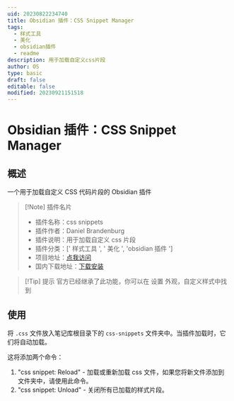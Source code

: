 ```yaml
---
uid: 20230822234740
title: Obsidian 插件：CSS Snippet Manager
tags:
  - 样式工具
  - 美化
  - obsidian插件
  - readme
description: 用于加载自定义css片段
author: OS
type: basic
draft: false
editable: false
modified: 20230921151518
---
```


# Obsidian 插件：CSS Snippet Manager

## 概述

一个用于加载自定义 CSS 代码片段的 Obsidian 插件

> [!Note] 插件名片
> - 插件名称：css snippets
> - 插件作者：Daniel Brandenburg
> - 插件说明：用于加载自定义 css 片段
> - 插件分类：[' 样式工具 ', ' 美化 ', 'obsidian 插件 ']
> - 项目地址：[点我访问](https://github.com/jdbrice/obsidian-css-snippets)
> - 国内下载地址：[下载安装](https://pkmer.cn/products/plugin/pluginMarket/?css-snippets)

> [!Tip] 提示
> 官方已经继承了此功能，你可以在 设置 外观，自定义样式中找到

## 使用

将 `.css` 文件放入笔记库根目录下的 `css-snippets` 文件夹中。当插件加载时，它们将自动加载。

这将添加两个命令：

1. "css snippet: Reload" - 加载或重新加载 css 文件，如果您将新文件添加到文件夹中，请使用此命令。
2. "css snippet: Unload" - 关闭所有已加载的样式片段。
